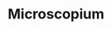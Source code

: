 ---
title: "Microscopium"
hashtag: microscopium
borders:
  - Capricornus
  - Grus
  - Indus
  - Piscis Austrinus
  - Sagittarius
  - Telescopium
tags:
  - Constellation
---